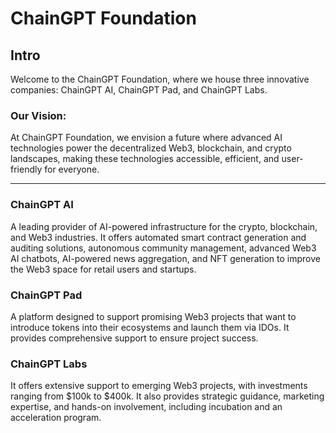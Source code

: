 # ChainGPT Foundation

## Intro

Welcome to the ChainGPT Foundation, where we house three innovative companies: ChainGPT AI, ChainGPT Pad, and ChainGPT Labs.

### Our Vision:&#x20;

At ChainGPT Foundation, we envision a future where advanced AI technologies power the decentralized Web3, blockchain, and crypto landscapes, making these technologies accessible, efficient, and user-friendly for everyone.



***

### **ChainGPT AI**

A leading provider of AI-powered infrastructure for the crypto, blockchain, and Web3 industries. It offers automated smart contract generation and auditing solutions, autonomous community management, advanced Web3 AI chatbots, AI-powered news aggregation, and NFT generation to improve the Web3 space for retail users and startups.

### **ChainGPT Pad**&#x20;

A platform designed to support promising Web3 projects that want to introduce tokens into their ecosystems and launch them via IDOs. It provides comprehensive support to ensure project success.

### **ChainGPT Labs**

&#x20;It offers extensive support to emerging Web3 projects, with investments ranging from $100k to $400k. It also provides strategic guidance, marketing expertise, and hands-on involvement, including incubation and an acceleration program.
